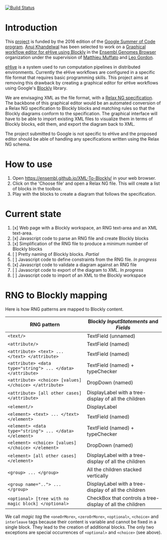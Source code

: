 [![Build Status](https://travis-ci.org/anujk14/XML-To-Blockly.svg?branch=gh-pages)](https://travis-ci.org/anujk14/XML-To-Blockly)

# Introduction

This [project](https://anujk14.github.io/XML-To-Blockly/) is funded by the 2016 edition of the [Google Summer of Code program](https://summerofcode.withgoogle.com/).
[Anuj Khandelwal](https://github.com/anujk14/) has been selected to work on a [Graphical workflow editor for eHive using Blockly](https://summerofcode.withgoogle.com/projects/#5041231054766080) in the [Ensembl Genomes Browser](https://summerofcode.withgoogle.com/organizations/6373155673210880/) organization under the supervision of [Matthieu Muffato](www.ebi.ac.uk/~muffato/) and [Leo Gordon](https://github.com/ens-lg4/).

[eHive](https://github.com/Ensembl/ensembl-hive) is a system used to run computation pipelines in distributed environments.
Currently the eHive workflows are configured in a specific file format that requires basic programming skills.
This project aims at removing this drawback by creating a graphical editor for eHive workflows using Google's [Blockly](https://developers.google.com/blockly/) library.

We are envisaging XML as the file format, with a [Relax NG specification](http://relaxng.org/spec-20011203.html).
The backbone of this graphical editor would be an automated conversion of a Relax NG specification to Blockly blocks and matching rules so that the Blockly diagrams conform to the specification.
The graphical interface will have to be able to import existing XML files to visualize them in terms of Blockly blocks, edit them, and export the diagram back to XML.

The project submitted to Google is not specific to eHive and the proposed editor should be able of handling any specifications written using the Relax NG schema.

# How to use

1. Open https://ensembl.github.io/XML-To-Blockly/ in your web browser.
2. Click on the 'Choose file' and open a Relax NG file. This will create a list of blocks in the toolbox.
3. Play with the blocks to create a diagram that follows the specification.

# Current state

1. [x] Web page with a Blockly workspace, an RNG text-area and an XML
   text-area.
2. [x] Javascript code to parse an RNG file and create Blockly blocks
3. [x] Simplification of the RNG file to produce a minimum number of
   Blockly blocks
4. [ ] Pretty naming of Blockly blocks. _Partial_
5. [ ] Javascript code to define constraints from the RNG file. _In
   progress_
6. [x] Javascript code to validate a diagram against an RNG file
7. [ ] Javascript code to export of the diagram to XML. _In progress_
8. [ ] Javascript code to import of an XML to the Blockly workspace

# RNG to Blockly mapping

Here is how RNG patterns are mapped to Blockly content.

| RNG pattern | Blockly _InputStatements_ and _Fields_ |
|---|---|
| `<text/>` | TextField (unnamed) |
| `<attribute/>` | TextField (named) |
| `<attribute> <text> ... </text> </attribute>` | TextField (named) |
| `<attribute> <data type="string"> ... </data> </attribute>`| TextField (named) + typeChecker |
| `<attribute> <choice> [values] </choice> </attribute>` | DropDown (named) |
| `<attribute> [all other cases] </attribute>` | DisplayLabel with a tree-display of all the children |
| `<element/>` | DisplayLabel |
| `<element> <text> ... </text> </element>` | TextField (named) |
| `<element> <data type="string"> ... </data> </element>` | TextField (named) + typeChecker |
| `<element> <choice> [values] </choice> </element>` | DropDown (named) |
| `<element> [all other cases] </element>` | DisplayLabel with a tree-display of all the children |
| `<group> ... </group>` | All the children stacked vertically |
| `<group name=".."> ... </group>` | DisplayLabel with a tree-display of all the children |
| `<optional> [tree with no magic block] </optional>` | CheckBox that controls a tree-display of all the children |

We call _magic tag_ the `<oneOrMore>`, `<zeroOrMore>`, `<optional>`,
`<choice>` and `interleave` tags because their content is variable and
cannot be fixed in a single block. They lead to the creation of additional
blocks. The only two exceptions are special occurrences of `<optional>` and
`<choice>` (see above).

